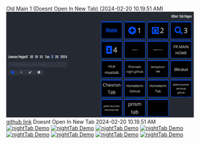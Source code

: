Old Main 1 (Doesnt Open In New Tab) (2024-02-20 10.19.51 AM)
[![raw text](assets/screenshots/Screenshot_2024-02-20_001.png)](https://raw.githubusercontent.com/Law-Dawg360/indexes/homepages/assets/jsons/oldmain1.json)[github link](https://github.com/Law-Dawg360/indexes/blob/homepages/assets/jsons/oldmain1.json)
Doesnt Open In New Tab 2024-02-20 10.19.51 AM
[![nightTab Demo](asset/screenshot/screenshot-004.png)](https://zombiefox.github.io/nightTab/)
[![nightTab Demo](asset/screenshot/screenshot-005.png)](https://zombiefox.github.io/nightTab/)
[![nightTab Demo](asset/screenshot/screenshot-006.png)](https://zombiefox.github.io/nightTab/)
[![nightTab Demo](asset/screenshot/screenshot-007.png)](https://zombiefox.github.io/nightTab/)
[![nightTab Demo](asset/screenshot/screenshot-008.png)](https://zombiefox.github.io/nightTab/)
[![nightTab Demo](asset/screenshot/screenshot-009.gif)](https://zombiefox.github.io/nightTab/)
[![nightTab Demo](asset/screenshot/screenshot-010.png)](https://zombiefox.github.io/nightTab/)
[![nightTab Demo](asset/screenshot/screenshot-011.png)](https://zombiefox.github.io/nightTab/)
